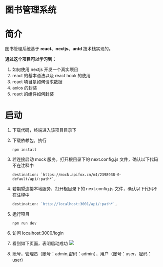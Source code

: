 # 图书管理系统

# 简介

图书管理系统基于 **react、nextjs、antd** 技术栈实现的。

**通过这个项目可以学习到：**

1. 如何使用 nextjs 开发一个真实项目
2. react 的基本语法以及 react hook 的使用
3. react 项目是如何请求数据
4. axios 的封装
5. react 的组件如何封装



# 启动

1. 下载代码，终端进入该项目目录下
2. 下载依赖包，执行

   ```shell
   npm install
   ```

3. 若连接启动 mock 服务，打开根目录下的 next.config.js 文件，确认以下代码不在注释中

   ```
   destination: `https://mock.apifox.cn/m1/2398938-0-default/api/:path*`,
   ```

4. 若期望连接本地服务，打开根目录下的 next.config.js 文件，确认以下代码不在注释中

   ```javascript
   destination: `http://localhost:3001/api/:path*`,
   ```

5. 运行项目

   ```shell
   npm run dev
   ```

6. 访问 localhost:3000/login
7. 看到如下页面，表明启动成功
   ![](https://raw.githubusercontent.com/calmound/book-admin-react/master/screenshot/2.png)
8. 账号，管理员（账号：admin,密码：admin），用户（账号：user，密码：user）
